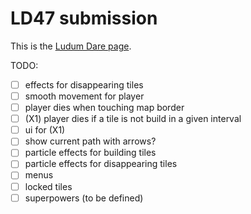 # LD47 submission

This is the [Ludum Dare page](https://ldjam.com/events/ludum-dare/47/$223139).

TODO:

 * [ ] effects for disappearing tiles
 * [ ] smooth movement for player
 * [ ] player dies when touching map border
 * [ ] (X1) player dies if a tile is not build in a given interval
 * [ ] ui for (X1)
 * [ ] show current path with arrows?
 * [ ] particle effects for building tiles
 * [ ] particle effects for disappearing tiles
 * [ ] menus
 * [ ] locked tiles
 * [ ] superpowers (to be defined)